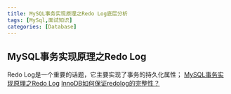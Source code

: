 ```yaml
---
title: MySQL事务实现原理之Redo Log底层分析
tags: [MySql,面试知识]
categories: [Database]
---
```



## MySQL事务实现原理之Redo Log
Redo Log是一个重要的话题，它主要实现了事务的持久化属性；
[MySQL事务实现原理之Redo Log](https://blog.csdn.net/qq_41999455/article/details/106161484)
[InnoDB如何保证redolog的完整性？](https://www.zhihu.com/question/368847138)

